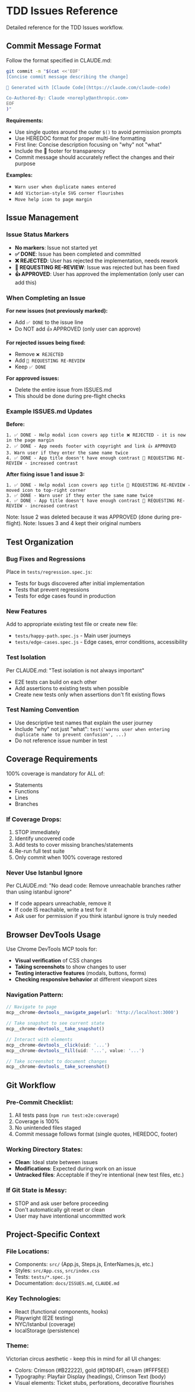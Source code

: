 # TDD Issues Reference

Detailed reference for the TDD Issues workflow.

## Commit Message Format

Follow the format specified in CLAUDE.md:

```bash
git commit -m "$(cat <<'EOF'
[Concise commit message describing the change]

🤖 Generated with [Claude Code](https://claude.com/claude-code)

Co-Authored-By: Claude <noreply@anthropic.com>
EOF
)"
```

**Requirements:**
- Use single quotes around the outer `$()` to avoid permission prompts
- Use HEREDOC format for proper multi-line formatting
- First line: Concise description focusing on "why" not "what"
- Include the 🤖 footer for transparency
- Commit message should accurately reflect the changes and their purpose

**Examples:**
- `Warn user when duplicate names entered`
- `Add Victorian-style SVG corner flourishes`
- `Move help icon to page margin`

## Issue Management

### Issue Status Markers

- **No markers**: Issue not started yet
- **✅ DONE**: Issue has been completed and committed
- **❌ REJECTED**: User has rejected the implementation, needs rework
- **🔄 REQUESTING RE-REVIEW**: Issue was rejected but has been fixed
- **👍 APPROVED**: User has approved the implementation (only user can add this)

### When Completing an Issue

**For new issues (not previously marked):**
- Add `✅ DONE` to the issue line
- Do NOT add 👍 APPROVED (only user can approve)

**For rejected issues being fixed:**
- Remove `❌ REJECTED`
- Add `🔄 REQUESTING RE-REVIEW`
- Keep `✅ DONE`

**For approved issues:**
- Delete the entire issue from ISSUES.md
- This should be done during pre-flight checks

### Example ISSUES.md Updates

**Before:**
```
1. ✅ DONE - Help modal icon covers app title ❌ REJECTED - it is now in the page margin
2. ✅ DONE - App needs footer with copyright and link 👍 APPROVED
3. Warn user if they enter the same name twice
4. ✅ DONE - App title doesn't have enough contrast 🔄 REQUESTING RE-REVIEW - increased contrast
```

**After fixing issue 1 and issue 3:**
```
1. ✅ DONE - Help modal icon covers app title 🔄 REQUESTING RE-REVIEW - moved icon to top-right corner
3. ✅ DONE - Warn user if they enter the same name twice
4. ✅ DONE - App title doesn't have enough contrast 🔄 REQUESTING RE-REVIEW - increased contrast
```

Note: Issue 2 was deleted because it was APPROVED (done during pre-flight).
Note: Issues 3 and 4 kept their original numbers

## Test Organization

### Bug Fixes and Regressions
Place in `tests/regression.spec.js`:
- Tests for bugs discovered after initial implementation
- Tests that prevent regressions
- Tests for edge cases found in production

### New Features
Add to appropriate existing test file or create new file:
- `tests/happy-path.spec.js` - Main user journeys
- `tests/edge-cases.spec.js` - Edge cases, error conditions, accessibility

### Test Isolation
Per CLAUDE.md: "Test isolation is not always important"
- E2E tests can build on each other
- Add assertions to existing tests when possible
- Create new tests only when assertions don't fit existing flows

### Test Naming Convention
- Use descriptive test names that explain the user journey
- Include "why" not just "what": `test('warns user when entering duplicate name to prevent confusion', ...)`
- Do not reference issue number in test

## Coverage Requirements

100% coverage is mandatory for ALL of:
- Statements
- Functions
- Lines
- Branches

### If Coverage Drops:
1. STOP immediately
2. Identify uncovered code
3. Add tests to cover missing branches/statements
4. Re-run full test suite
5. Only commit when 100% coverage restored

### Never Use Istanbul Ignore
Per CLAUDE.md: "No dead code: Remove unreachable branches rather than using istanbul ignore"
- If code appears unreachable, remove it
- If code IS reachable, write a test for it
- Ask user for permission if you think istanbul ignore is truly needed

## Browser DevTools Usage

Use Chrome DevTools MCP tools for:
- **Visual verification** of CSS changes
- **Taking screenshots** to show changes to user
- **Testing interactive features** (modals, buttons, forms)
- **Checking responsive behavior** at different viewport sizes

### Navigation Pattern:
```javascript
// Navigate to page
mcp__chrome-devtools__navigate_page(url: 'http://localhost:3000')

// Take snapshot to see current state
mcp__chrome-devtools__take_snapshot()

// Interact with elements
mcp__chrome-devtools__click(uid: '...')
mcp__chrome-devtools__fill(uid: '...', value: '...')

// Take screenshot to document changes
mcp__chrome-devtools__take_screenshot()
```

## Git Workflow

### Pre-Commit Checklist:
1. All tests pass (`npm run test:e2e:coverage`)
2. Coverage is 100%
3. No unintended files staged
4. Commit message follows format (single quotes, HEREDOC, footer)

### Working Directory States:
- **Clean**: Ideal state between issues
- **Modifications**: Expected during work on an issue
- **Untracked files**: Acceptable if they're intentional (new test files, etc.)

### If Git State is Messy:
- STOP and ask user before proceeding
- Don't automatically git reset or clean
- User may have intentional uncommitted work

## Project-Specific Context

### File Locations:
- Components: `src/` (App.js, Steps.js, EnterNames.js, etc.)
- Styles: `src/App.css`, `src/index.css`
- Tests: `tests/*.spec.js`
- Documentation: `docs/ISSUES.md`, `CLAUDE.md`

### Key Technologies:
- React (functional components, hooks)
- Playwright (E2E testing)
- NYC/Istanbul (coverage)
- localStorage (persistence)

### Theme:
Victorian circus aesthetic - keep this in mind for all UI changes:
- Colors: Crimson (#B22222), gold (#D19D4F), cream (#FFF5EE)
- Typography: Playfair Display (headings), Crimson Text (body)
- Visual elements: Ticket stubs, perforations, decorative flourishes
